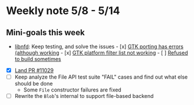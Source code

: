 # Weekly note 5/8 - 5/14

## Mini-goals this week
- [libnfd](https://github.com/izgzhen/libnfd): Keep testing, and solve the issues
        - [x] [GTK porting has errors (although working](https://github.com/izgzhen/libnfd/issues/5)
        - [x] [GTK platform filter list not working](https://github.com/izgzhen/libnfd/issues/4)
        - [ ] [Refused to build sometimes](https://github.com/izgzhen/libnfd/issues/6)
- [x] [Land PR #11029](https://github.com/servo/servo/pull/11029)
- [ ] Keep analyze the File API test suite "FAIL" cases and find out what else should be done
    + Some `File` constructor failures are fixed
- [ ] Rewrite the `Blob`'s internal to support file-based backend
